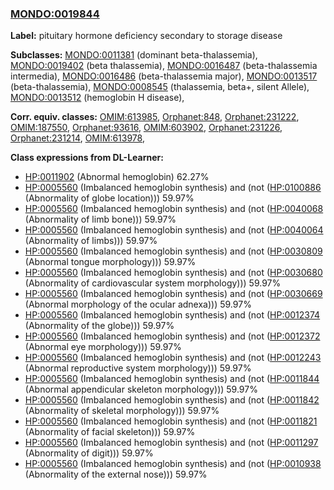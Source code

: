 
### [MONDO:0019844](http://purl.obolibrary.org/obo/MONDO_0019844)
**Label:** pituitary hormone deficiency secondary to storage disease

**Subclasses:** [MONDO:0011381](http://purl.obolibrary.org/obo/MONDO_0011381) (dominant beta-thalassemia), [MONDO:0019402](http://purl.obolibrary.org/obo/MONDO_0019402) (beta thalassemia), [MONDO:0016487](http://purl.obolibrary.org/obo/MONDO_0016487) (beta-thalassemia intermedia), [MONDO:0016486](http://purl.obolibrary.org/obo/MONDO_0016486) (beta-thalassemia major), [MONDO:0013517](http://purl.obolibrary.org/obo/MONDO_0013517) (beta-thalassemia), [MONDO:0008545](http://purl.obolibrary.org/obo/MONDO_0008545) (thalassemia, beta+, silent Allele), [MONDO:0013512](http://purl.obolibrary.org/obo/MONDO_0013512) (hemoglobin H disease), 

**Corr. equiv. classes:** [OMIM:613985](http://purl.obolibrary.org/obo/OMIM_613985), [Orphanet:848](http://www.orpha.net/ORDO/Orphanet_848), [Orphanet:231222](http://www.orpha.net/ORDO/Orphanet_231222), [OMIM:187550](http://purl.obolibrary.org/obo/OMIM_187550), [Orphanet:93616](http://www.orpha.net/ORDO/Orphanet_93616), [OMIM:603902](http://purl.obolibrary.org/obo/OMIM_603902), [Orphanet:231226](http://www.orpha.net/ORDO/Orphanet_231226), [Orphanet:231214](http://www.orpha.net/ORDO/Orphanet_231214), [OMIM:613978](http://purl.obolibrary.org/obo/OMIM_613978), 

**Class expressions from DL-Learner:**

- [HP:0011902](http://purl.obolibrary.org/obo/HP_0011902) (Abnormal hemoglobin) 62.27%
- [HP:0005560](http://purl.obolibrary.org/obo/HP_0005560) (Imbalanced hemoglobin synthesis) and (not ([HP:0100886](http://purl.obolibrary.org/obo/HP_0100886) (Abnormality of globe location))) 59.97%
- [HP:0005560](http://purl.obolibrary.org/obo/HP_0005560) (Imbalanced hemoglobin synthesis) and (not ([HP:0040068](http://purl.obolibrary.org/obo/HP_0040068) (Abnormality of limb bone))) 59.97%
- [HP:0005560](http://purl.obolibrary.org/obo/HP_0005560) (Imbalanced hemoglobin synthesis) and (not ([HP:0040064](http://purl.obolibrary.org/obo/HP_0040064) (Abnormality of limbs))) 59.97%
- [HP:0005560](http://purl.obolibrary.org/obo/HP_0005560) (Imbalanced hemoglobin synthesis) and (not ([HP:0030809](http://purl.obolibrary.org/obo/HP_0030809) (Abnormal tongue morphology))) 59.97%
- [HP:0005560](http://purl.obolibrary.org/obo/HP_0005560) (Imbalanced hemoglobin synthesis) and (not ([HP:0030680](http://purl.obolibrary.org/obo/HP_0030680) (Abnormality of cardiovascular system morphology))) 59.97%
- [HP:0005560](http://purl.obolibrary.org/obo/HP_0005560) (Imbalanced hemoglobin synthesis) and (not ([HP:0030669](http://purl.obolibrary.org/obo/HP_0030669) (Abnormal morphology of the ocular adnexa))) 59.97%
- [HP:0005560](http://purl.obolibrary.org/obo/HP_0005560) (Imbalanced hemoglobin synthesis) and (not ([HP:0012374](http://purl.obolibrary.org/obo/HP_0012374) (Abnormality of the globe))) 59.97%
- [HP:0005560](http://purl.obolibrary.org/obo/HP_0005560) (Imbalanced hemoglobin synthesis) and (not ([HP:0012372](http://purl.obolibrary.org/obo/HP_0012372) (Abnormal eye morphology))) 59.97%
- [HP:0005560](http://purl.obolibrary.org/obo/HP_0005560) (Imbalanced hemoglobin synthesis) and (not ([HP:0012243](http://purl.obolibrary.org/obo/HP_0012243) (Abnormal reproductive system morphology))) 59.97%
- [HP:0005560](http://purl.obolibrary.org/obo/HP_0005560) (Imbalanced hemoglobin synthesis) and (not ([HP:0011844](http://purl.obolibrary.org/obo/HP_0011844) (Abnormal appendicular skeleton morphology))) 59.97%
- [HP:0005560](http://purl.obolibrary.org/obo/HP_0005560) (Imbalanced hemoglobin synthesis) and (not ([HP:0011842](http://purl.obolibrary.org/obo/HP_0011842) (Abnormality of skeletal morphology))) 59.97%
- [HP:0005560](http://purl.obolibrary.org/obo/HP_0005560) (Imbalanced hemoglobin synthesis) and (not ([HP:0011821](http://purl.obolibrary.org/obo/HP_0011821) (Abnormality of facial skeleton))) 59.97%
- [HP:0005560](http://purl.obolibrary.org/obo/HP_0005560) (Imbalanced hemoglobin synthesis) and (not ([HP:0011297](http://purl.obolibrary.org/obo/HP_0011297) (Abnormality of digit))) 59.97%
- [HP:0005560](http://purl.obolibrary.org/obo/HP_0005560) (Imbalanced hemoglobin synthesis) and (not ([HP:0010938](http://purl.obolibrary.org/obo/HP_0010938) (Abnormality of the external nose))) 59.97%


